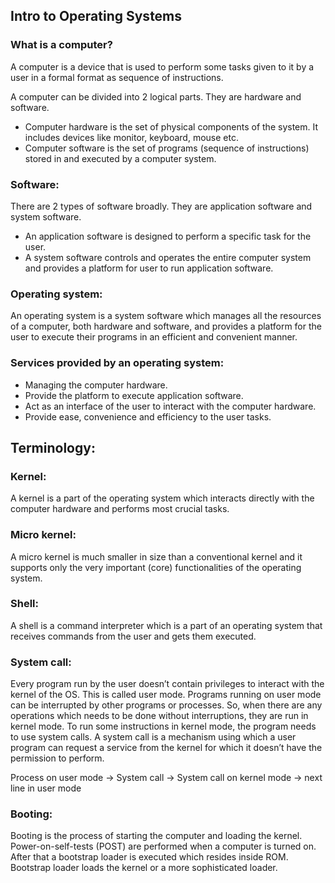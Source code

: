 ## Intro to Operating Systems

### What is a computer?

A computer is a device that is used to perform some tasks given to it by a user in a formal format as sequence of instructions.

A computer can be divided into 2 logical parts. They are hardware and software.

- Computer hardware is the set of physical components of the system. It includes devices like monitor, keyboard, mouse etc.
- Computer software is the set of programs (sequence of instructions) stored in and executed by a computer system.

### Software:

There are 2 types of software broadly. They are application software and system software.

- An application software is designed to perform a specific task for the user.
- A system software controls and operates the entire computer system and provides a platform for user to run application software.

### Operating system:

An operating system is a system software which manages all the resources of a computer, both hardware and software, and provides a platform for the user to execute their programs in an efficient and convenient manner.

### Services provided by an operating system:

- Managing the computer hardware.
- Provide the platform to execute application software.
- Act as an interface of the user to interact with the computer hardware.
- Provide ease, convenience and efficiency to the user tasks.

## Terminology:

### Kernel:

A kernel is a part of the operating system which interacts directly with the computer hardware and performs most crucial tasks.

### Micro kernel:

A micro kernel is much smaller in size than a conventional kernel and it supports only the very important (core) functionalities of the operating system.

### Shell:

A shell is a command interpreter which is a part of an operating system that receives commands from the user and gets them executed.

### System call:

Every program run by the user doesn’t contain privileges to interact with the kernel of the OS. This is called user mode. Programs running on user mode can be interrupted by other programs or processes. So, when there are any operations which needs to be done without interruptions, they are run in kernel mode. To run some instructions in kernel mode, the program needs to use system calls. A system call is a mechanism using which a user program can request a service from the kernel for which it doesn’t have the permission to perform.

Process on user mode -> System call -> System call on kernel mode -> next line in user mode

### Booting:

Booting is the process of starting the computer and loading the kernel. Power-on-self-tests (POST) are performed when a computer is turned on. After that a bootstrap loader is executed which resides inside ROM. Bootstrap loader loads the kernel or a more sophisticated loader.